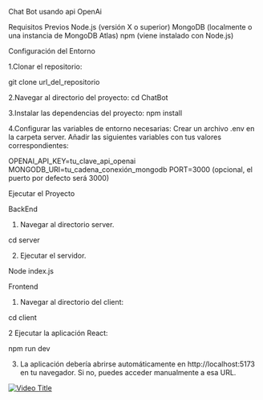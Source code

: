 Chat Bot usando api OpenAi

Requisitos Previos
Node.js (versión X o superior)
MongoDB (localmente o una instancia de MongoDB Atlas)
npm (viene instalado con Node.js)

Configuración del Entorno

1.Clonar el repositorio:

git clone url_del_repositorio

2.Navegar al directorio del proyecto:
cd ChatBot

3.Instalar las dependencias del proyecto:
npm install

4.Configurar las variables de entorno necesarias:
Crear un archivo .env en la carpeta server.
Añadir las siguientes variables con tus valores correspondientes:

OPENAI_API_KEY=tu_clave_api_openai
MONGODB_URI=tu_cadena_conexión_mongodb
PORT=3000 (opcional, el puerto por defecto será 3000)


Ejecutar el Proyecto

BackEnd

1. Navegar al directorio server.

cd server

2. Ejecutar el servidor.

Node index.js

Frontend

1. Navegar al directorio del client:

cd client

2 Ejecutar la aplicación React:

npm run dev

3. La aplicación debería abrirse automáticamente en http://localhost:5173 en tu navegador. Si no, puedes acceder manualmente a esa URL.





[![Video Title](http://img.youtube.com/vi/vOLsjFpemMg/0.jpg)](http://www.youtube.com/watch?v=vOLsjFpemMg "Video Title")